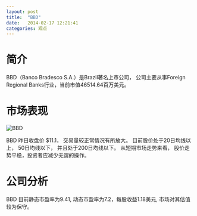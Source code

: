 ```yaml
---
layout: post
title:  "BBD"
date:   2014-02-17 12:21:41
categories: 观点
---
```


# 简介
BBD（Banco Bradesco S.A.）是Brazil著名上市公司，
公司主要从事Foreign Regional Banks行业，当前市值46514.64百万美元。

# 市场表现

![BBD](http://finviz.com/chart.ashx?t=BBD&ty=c&ta=1&p=d&s=l)

BBD 昨日收盘价 $11.1，
交易量较正常情况有所放大。
目前股价处于20日均线以上，
50日均线以下，
并且处于200日均线以下。
从短期市场走势来看，
股价走势平稳，投资者应减少无谓的操作。

# 公司分析
BBD 目前静态市盈率为9.41, 动态市盈率为7.2，每股收益1.18美元,
市场对其估值较为保守。
